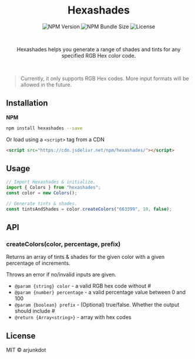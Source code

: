 <h1 align="center">Hexashades</h1>

<p align="center">
  <img src="https://img.shields.io/npm/v/hexashades?logo=npm&color=%23CB0001" alt="NPM Version" />
  <img src="https://img.shields.io/bundlephobia/min/hexashades" alt="NPM Bundle Size" />
  <img src="https://img.shields.io/github/license/arjunkdot/hexashades" alt="License" />
</p>
  <br />
  <p align="center">
  Hexashades helps you generate a range of shades and tints for any specified RGB Hex color code.
</p>
 <br />

> Currently, it only supports RGB Hex codes. More input formats will be allowed in the future.

## Installation

**NPM**

```sh
npm install hexashades --save
```

Or load using a `<script>` tag from a CDN

```html
<script src="https://cdn.jsdelivr.net/npm/hexashades/"></script>
```

## Usage

```js
// Import Hexashades & initialize.
import { Colors } from "hexashades";
const color = new Colors();

// Generate tints & shades.
const tintsAndShades = color.createColors("663399", 10, false);
```

## API

### createColors(color, percentage, prefix)

Returns an array of tints & shades for the given color with a given percentage of increments.

Throws an error if no/invalid inputs are given.

- `@param {string} color` - a valid RGB hex code without #
- `@param {number} percentage` - a valid percentage value between 0 and 100
- `@param {boolean} prefix` - (Optional) true/false. Whether the output should include #
- `@return {Array<string>}` - array with hex codes

## License

MIT © arjunkdot

